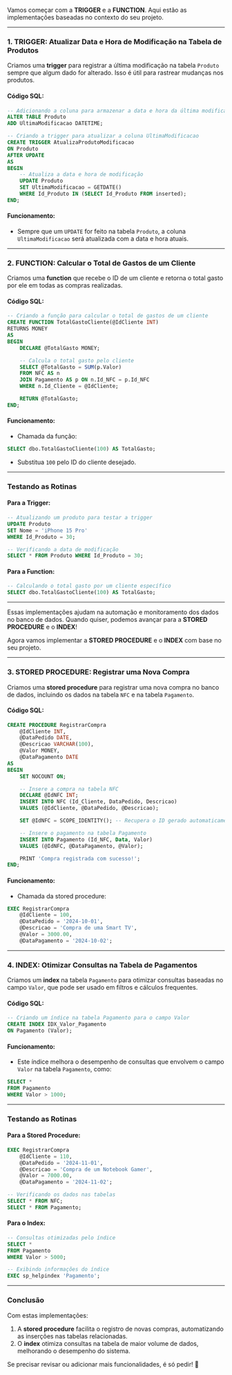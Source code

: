 Vamos começar com a **TRIGGER** e a **FUNCTION**. Aqui estão as implementações baseadas no contexto do seu projeto.

---

### 1. **TRIGGER**: Atualizar Data e Hora de Modificação na Tabela de Produtos

Criamos uma **trigger** para registrar a última modificação na tabela `Produto` sempre que algum dado for alterado. Isso é útil para rastrear mudanças nos produtos.

#### Código SQL:
```sql
-- Adicionando a coluna para armazenar a data e hora da última modificação
ALTER TABLE Produto
ADD UltimaModificacao DATETIME;

-- Criando a trigger para atualizar a coluna UltimaModificacao
CREATE TRIGGER AtualizaProdutoModificacao
ON Produto
AFTER UPDATE
AS
BEGIN
    -- Atualiza a data e hora de modificação
    UPDATE Produto
    SET UltimaModificacao = GETDATE()
    WHERE Id_Produto IN (SELECT Id_Produto FROM inserted);
END;
```

#### Funcionamento:
- Sempre que um `UPDATE` for feito na tabela `Produto`, a coluna `UltimaModificacao` será atualizada com a data e hora atuais.

---

### 2. **FUNCTION**: Calcular o Total de Gastos de um Cliente

Criamos uma **function** que recebe o ID de um cliente e retorna o total gasto por ele em todas as compras realizadas.

#### Código SQL:
```sql
-- Criando a função para calcular o total de gastos de um cliente
CREATE FUNCTION TotalGastoCliente(@IdCliente INT)
RETURNS MONEY
AS
BEGIN
    DECLARE @TotalGasto MONEY;

    -- Calcula o total gasto pelo cliente
    SELECT @TotalGasto = SUM(p.Valor)
    FROM NFC AS n
    JOIN Pagamento AS p ON n.Id_NFC = p.Id_NFC
    WHERE n.Id_Cliente = @IdCliente;

    RETURN @TotalGasto;
END;
```

#### Funcionamento:
- Chamada da função:
```sql
SELECT dbo.TotalGastoCliente(100) AS TotalGasto;
```
- Substitua `100` pelo ID do cliente desejado.

---

### Testando as Rotinas

#### Para a **Trigger**:
```sql
-- Atualizando um produto para testar a trigger
UPDATE Produto
SET Nome = 'iPhone 15 Pro'
WHERE Id_Produto = 30;

-- Verificando a data de modificação
SELECT * FROM Produto WHERE Id_Produto = 30;
```

#### Para a **Function**:
```sql
-- Calculando o total gasto por um cliente específico
SELECT dbo.TotalGastoCliente(100) AS TotalGasto;
```

---

Essas implementações ajudam na automação e monitoramento dos dados no banco de dados. Quando quiser, podemos avançar para a **STORED PROCEDURE** e o **INDEX**!

Agora vamos implementar a **STORED PROCEDURE** e o **INDEX** com base no seu projeto.

---

### 3. **STORED PROCEDURE**: Registrar uma Nova Compra

Criamos uma **stored procedure** para registrar uma nova compra no banco de dados, incluindo os dados na tabela `NFC` e na tabela `Pagamento`.

#### Código SQL:
```sql
CREATE PROCEDURE RegistrarCompra
    @IdCliente INT,
    @DataPedido DATE,
    @Descricao VARCHAR(100),
    @Valor MONEY,
    @DataPagamento DATE
AS
BEGIN
    SET NOCOUNT ON;

    -- Insere a compra na tabela NFC
    DECLARE @IdNFC INT;
    INSERT INTO NFC (Id_Cliente, DataPedido, Descricao)
    VALUES (@IdCliente, @DataPedido, @Descricao);

    SET @IdNFC = SCOPE_IDENTITY(); -- Recupera o ID gerado automaticamente

    -- Insere o pagamento na tabela Pagamento
    INSERT INTO Pagamento (Id_NFC, Data, Valor)
    VALUES (@IdNFC, @DataPagamento, @Valor);

    PRINT 'Compra registrada com sucesso!';
END;
```

#### Funcionamento:
- Chamada da stored procedure:
```sql
EXEC RegistrarCompra 
    @IdCliente = 100, 
    @DataPedido = '2024-10-01', 
    @Descricao = 'Compra de uma Smart TV', 
    @Valor = 3000.00, 
    @DataPagamento = '2024-10-02';
```

---

### 4. **INDEX**: Otimizar Consultas na Tabela de Pagamentos

Criamos um **index** na tabela `Pagamento` para otimizar consultas baseadas no campo `Valor`, que pode ser usado em filtros e cálculos frequentes.

#### Código SQL:
```sql
-- Criando um índice na tabela Pagamento para o campo Valor
CREATE INDEX IDX_Valor_Pagamento
ON Pagamento (Valor);
```

#### Funcionamento:
- Este índice melhora o desempenho de consultas que envolvem o campo `Valor` na tabela `Pagamento`, como:
```sql
SELECT *
FROM Pagamento
WHERE Valor > 1000;
```

---

### Testando as Rotinas

#### Para a **Stored Procedure**:
```sql
EXEC RegistrarCompra 
    @IdCliente = 110, 
    @DataPedido = '2024-11-01', 
    @Descricao = 'Compra de um Notebook Gamer', 
    @Valor = 7000.00, 
    @DataPagamento = '2024-11-02';

-- Verificando os dados nas tabelas
SELECT * FROM NFC;
SELECT * FROM Pagamento;
```

#### Para o **Index**:
```sql
-- Consultas otimizadas pelo índice
SELECT *
FROM Pagamento
WHERE Valor > 5000;

-- Exibindo informações do índice
EXEC sp_helpindex 'Pagamento';
```

---

### Conclusão

Com estas implementações:
1. A **stored procedure** facilita o registro de novas compras, automatizando as inserções nas tabelas relacionadas.
2. O **index** otimiza consultas na tabela de maior volume de dados, melhorando o desempenho do sistema.

Se precisar revisar ou adicionar mais funcionalidades, é só pedir! 🚀